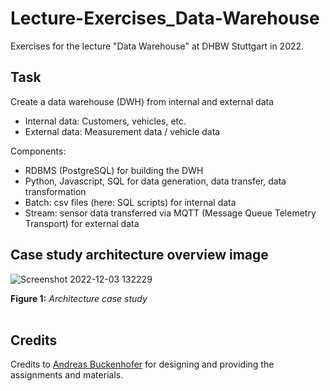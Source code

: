 # Lecture-Exercises_Data-Warehouse
Exercises for the lecture "Data Warehouse" at DHBW Stuttgart in 2022. 
<br/>
<h2>Task</h2>

Create a data warehouse (DWH) from internal and external data
<br/>
* Internal data: Customers, vehicles, etc.
* External data: Measurement data / vehicle data

Components:
<br/>
* RDBMS (PostgreSQL) for building the DWH
* Python, Javascript, SQL for data generation, data transfer, data transformation
* Batch: csv files (here: SQL scripts) for internal data
* Stream: sensor data transferred via MQTT (Message Queue Telemetry Transport) for external data

<h2>Case study architecture overview image</h2>

![Screenshot 2022-12-03 132229](https://user-images.githubusercontent.com/88625959/205440775-fc2cfa62-cea6-462f-a788-ae575273dcb4.png)

<b>Figure 1:</b> <i>Architecture case study</i>
<br/><br/>

<h2>Credits</h2>

Credits to [Andreas Buckenhofer](https://github.com/abuckenhofer) for designing and providing the assignments and materials.
